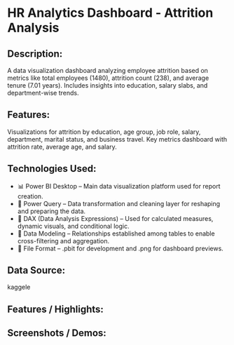 # HR Analytics Dashboard - Attrition Analysis
## Description: 
A data visualization dashboard analyzing employee attrition based on metrics like total employees (1480), attrition count (238), and average tenure (7.01 years). Includes insights into education, salary slabs, and department-wise trends.
## Features:
Visualizations for attrition by education, age group, job role, salary, department, marital status, and business travel.
Key metrics dashboard with attrition rate, average age, and salary.
## Technologies Used:
- 📊 Power BI Desktop – Main data visualization platform used for report creation.
- 📂 Power Query – Data transformation and cleaning layer for reshaping and preparing the data.
- 🧠 DAX (Data Analysis Expressions) – Used for calculated measures, dynamic visuals, and conditional logic.
- 📝 Data Modeling – Relationships established among tables to enable cross-filtering and aggregation.
- 📁 File Format – .pbit for development and .png for dashboard previews.
## Data Source:
kaggele
## Features / Highlights:
## Screenshots / Demos:

